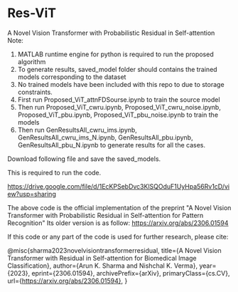 # Res-ViT
A Novel Vision Transformer with Probabilistic Residual in Self-attention
Note: 
1. MATLAB runtime engine for python is required to run the proposed algorithm
2. To generate results, saved_model folder should contains the trained models corresponding to the dataset
3. No trained models have been included with this repo to due to storage constraints. 
4. First run Proposed_ViT_attnFDSourse.ipynb to train the source model
5. Then run Proposed_ViT_cwru.ipynb, Proposed_ViT_cwru_noise.ipynb, Proposed_ViT_pbu.ipynb, Proposed_ViT_pbu_noise.ipynb to train the models
6. Then run GenResultsAll_cwru_ims.ipynb, GenResultsAll_cwru_ims_N.ipynb, GenResultsAll_pbu.ipynb, GenResultsAll_pbu_N.ipynb to generate results for all the cases.

Download following file and save the saved_models.

This is required to run the code.

https://drive.google.com/file/d/1EcKPSebDvc3KlSQOduF1UyHpa56Rv1cD/view?usp=sharing

The above code is the official implementation of the preprint "A Novel Vision Transformer with Probabilistic Residual in Self-attention for Pattern Recognition"
Its older version is as follow:
https://arxiv.org/abs/2306.01594

If this code or any part of the code is used for further research, please cite:


@misc{sharma2023novelvisiontransformerresidual,
      title={A Novel Vision Transformer with Residual in Self-attention for Biomedical Image Classification}, 
      author={Arun K. Sharma and Nishchal K. Verma},
      year={2023},
      eprint={2306.01594},
      archivePrefix={arXiv},
      primaryClass={cs.CV},
      url={https://arxiv.org/abs/2306.01594}, 
}
